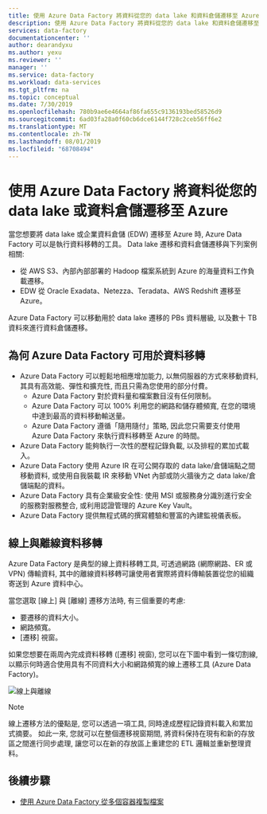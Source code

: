 ```yaml
---
title: 使用 Azure Data Factory 將資料從您的 data lake 和資料倉儲遷移至 Azure |Microsoft Docs
description: 使用 Azure Data Factory 將資料從您的 data lake 和資料倉儲遷移至 Azure。
services: data-factory
documentationcenter: ''
author: dearandyxu
ms.author: yexu
ms.reviewer: ''
manager: ''
ms.service: data-factory
ms.workload: data-services
ms.tgt_pltfrm: na
ms.topic: conceptual
ms.date: 7/30/2019
ms.openlocfilehash: 780b9ae6e4664af86fa655c9136193bed58526d9
ms.sourcegitcommit: 6ad03fa28a0f60cb6dce6144f728c2ceb56ff6e2
ms.translationtype: MT
ms.contentlocale: zh-TW
ms.lasthandoff: 08/01/2019
ms.locfileid: "68708494"
---
```

# <a name="use-azure-data-factory-to-migrate-data-from-your-data-lake-or-data-warehouse-to-azure"></a>使用 Azure Data Factory 將資料從您的 data lake 或資料倉儲遷移至 Azure 

當您想要將 data lake 或企業資料倉儲 (EDW) 遷移至 Azure 時, Azure Data Factory 可以是執行資料移轉的工具。 Data lake 遷移和資料倉儲遷移與下列案例相關: 

- 從 AWS S3、內部內部部署的 Hadoop 檔案系統到 Azure 的海量資料工作負載遷移。 
- EDW 從 Oracle Exadata、Netezza、Teradata、AWS Redshift 遷移至 Azure。 

Azure Data Factory 可以移動用於 data lake 遷移的 PBs 資料層級, 以及數十 TB 資料來進行資料倉儲遷移。 

## <a name="why-azure-data-factory-can-be-used-for-data-migration"></a>為何 Azure Data Factory 可用於資料移轉 

- Azure Data Factory 可以輕鬆地相應增加能力, 以無伺服器的方式來移動資料, 其具有高效能、彈性和擴充性, 而且只需為您使用的部分付費。  
  - Azure Data Factory 對於資料量和檔案數目沒有任何限制。
  - Azure Data Factory 可以 100% 利用您的網路和儲存體頻寬, 在您的環境中達到最高的資料移動輸送量。   
  - Azure Data Factory 遵循「隨用隨付」策略, 因此您只需要支付使用 Azure Data Factory 來執行資料移轉至 Azure 的時間。  
- Azure Data Factory 能夠執行一次性的歷程記錄負載, 以及排程的累加式載入。 
- Azure Data Factory 使用 Azure IR 在可公開存取的 data lake/倉儲端點之間移動資料, 或使用自我裝載 IR 來移動 VNet 內部或防火牆後方之 data lake/倉儲端點的資料。 
- Azure Data Factory 具有企業級安全性: 使用 MSI 或服務身分識別進行安全的服務對服務整合, 或利用認證管理的 Azure Key Vault。 
- Azure Data Factory 提供無程式碼的撰寫體驗和豐富的內建監視儀表板。  

## <a name="online-vs-offline-data-migration"></a>線上與離線資料移轉

Azure Data Factory 是典型的線上資料移轉工具, 可透過網路 (網際網路、ER 或 VPN) 傳輸資料, 其中的離線資料移轉可讓使用者實際將資料傳輸裝置從您的組織寄送到 Azure 資料中心。  

當您選取 [線上] 與 [離線] 遷移方法時, 有三個重要的考慮:  

- 要遷移的資料大小。 
- 網路頻寬。 
- [遷移] 視窗。   

如果您想要在兩周內完成資料移轉 ([遷移] 視窗), 您可以在下圖中看到一條切割線, 以顯示何時適合使用具有不同資料大小和網路頻寬的線上遷移工具 (Azure Data Factory)。   

![線上與離線](media/data-migration-guidance-overview/online-offline.png)

> [!NOTE]
> 線上遷移方法的優點是, 您可以透過一項工具, 同時達成歷程記錄資料載入和累加式摘要。  如此一來, 您就可以在整個遷移視窗期間, 將資料保持在現有和新的存放區之間進行同步處理, 讓您可以在新的存放區上重建您的 ETL 邏輯並重新整理資料。 


## <a name="next-steps"></a>後續步驟

- [使用 Azure Data Factory 從多個容器複製檔案](solution-template-copy-files-multiple-containers.md)